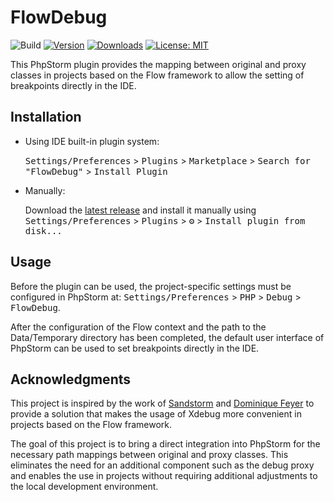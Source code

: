 # FlowDebug

![Build](https://github.com/tweis/FlowDebug/workflows/Build/badge.svg)
[![Version](https://img.shields.io/jetbrains/plugin/v/20649-flowdebug.svg)](https://plugins.jetbrains.com/plugin/20649-flowdebug)
[![Downloads](https://img.shields.io/jetbrains/plugin/d/20649-flowdebug.svg)](https://plugins.jetbrains.com/plugin/20649-flowdebug)
[![License: MIT](https://img.shields.io/badge/License-MIT-yellow.svg)](https://opensource.org/licenses/MIT)

<!-- Plugin description -->
This PhpStorm plugin provides the mapping between original and proxy classes in projects based on the Flow framework to allow the setting of breakpoints directly in the IDE.
<!-- Plugin description end -->

## Installation

- Using IDE built-in plugin system:

  <kbd>Settings/Preferences</kbd> > <kbd>Plugins</kbd> > <kbd>Marketplace</kbd> > <kbd>Search for "FlowDebug"</kbd> >
  <kbd>Install Plugin</kbd>

- Manually:

  Download the [latest release](https://github.com/tweis/FlowDebug/releases/latest) and install it manually using
  <kbd>Settings/Preferences</kbd> > <kbd>Plugins</kbd> > <kbd>⚙️</kbd> > <kbd>Install plugin from disk...</kbd>

## Usage

Before the plugin can be used, the project-specific settings must be configured in PhpStorm at: <kbd>Settings/Preferences</kbd> > <kbd>PHP</kbd> > <kbd>Debug</kbd> > <kbd>FlowDebug</kbd>. 

After the configuration of the Flow context and the path to the Data/Temporary directory has been completed, the default user interface of PhpStorm can be used to set breakpoints directly in the IDE.

## Acknowledgments

This project is inspired by the work of [Sandstorm](https://github.com/sandstorm/debugproxy) and [Dominique Feyer](https://github.com/dfeyer/flow-debugproxy) to provide a solution  that makes the usage of Xdebug more convenient in projects based on the Flow framework. 

The goal of this project is to bring a direct integration into PhpStorm for the necessary path mappings between original and proxy classes. This eliminates the need for an additional component such as the debug proxy and enables the use in projects without requiring additional adjustments to the local development environment.